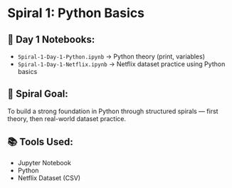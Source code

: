 # Spiral 1: Python Basics

## 📅 Day 1 Notebooks:
- `Spiral-1-Day-1-Python.ipynb` → Python theory (print, variables)
- `Spiral-1-Day-1-Netflix.ipynb` → Netflix dataset practice using Python basics

## 🎯 Spiral Goal:
To build a strong foundation in Python through structured spirals — first theory, then real-world dataset practice.

## 📚 Tools Used:
- Jupyter Notebook
- Python
- Netflix Dataset (CSV)

